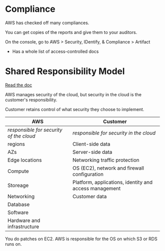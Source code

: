 # Compliance

AWS has checked off many compliances. 

You can get copies of the reports and give them to your auditors.

On the console, go to AWS > Security, IDentify, & Compliance > Artifact

* Has a whole list of access-controlled docs

# Shared Responsibility Model

[Read the doc](https://aws.amazon.com/compliance/shared-responsibility-model/)

AWS manages security of the cloud, but security in the cloud is the customer's responsibility. 

Customer retains control of what security they choose to implement.

|AWS| Customer|
|-----|-----|
|*responsible for security of the cloud* | *responsible for security in the cloud* |
|regions | Client-side data |
|AZs | Server-side data |
|Edge locations | Networking traffic protection |
|Compute | OS (EC2), network and firewall configuration |
|Storeage | Platform, applications, identity and access management |
|Networking | Customer data
|Database
|Software
|Hardware and infrastructure

You do patches on EC2. AWS is responsible for the OS on which S3 or RDS runs on.